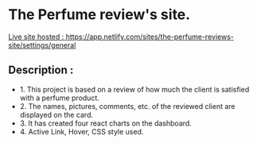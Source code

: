 # The Perfume review's site.

<a href="the-perfume-reviews-site.netlify.app">Live site hosted : https://app.netlify.com/sites/the-perfume-reviews-site/settings/general</a>

## Description :

<ul>

<li>1. This project is based on a review of how much the client is satisfied with a perfume product.</li>
<li>2. The names, pictures, comments, etc. of the reviewed client are displayed on the card.</li>
<li>3.
It has created four react charts on the dashboard.</li>
<li>4. Active Link, Hover, CSS style used. </li>
</ul>
